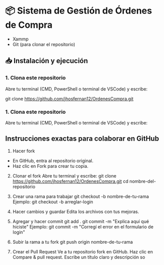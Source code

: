 # 📦 Sistema de Gestión de Órdenes de Compra


- Xammp
- Git (para clonar el repositorio)


## 📥 Instalación y ejecución

### 1. Clona este repositorio
Abre tu terminal (CMD, PowerShell o terminal de VSCode) y escribe:

git clone https://github.com/jhosfernan12/OrdenesCompra.git

### 1. Clona este repositorio
Abre tu terminal (CMD, PowerShell o terminal de VSCode) y escribe:


## Instrucciones exactas para colaborar en GitHub

1) Hacer fork
- En GitHub, entra al repositorio original.
- Haz clic en Fork para crear tu copia.

2) Clonar el fork
Abre tu terminal y escribe:
git clone https://github.com/jhosfernan12/OrdenesCompra.git
cd nombre-del-repositorio

3) Crear una rama para trabajar
git checkout -b nombre-de-tu-rama
Ejemplo:
git checkout -b arreglar-login

4) Hacer cambios y guardar
Edita los archivos con tus mejoras.

5) Agregar y hacer commit
git add .
git commit -m "Explica aquí qué hiciste"
Ejemplo:
git commit -m "Corregí el error en el formulario de login"

6) Subir la rama a tu fork
git push origin nombre-de-tu-rama

7) Crear el Pull Request
Ve a tu repositorio fork en GitHub.
Haz clic en Compare & pull request.
Escribe un título claro y descripción so
